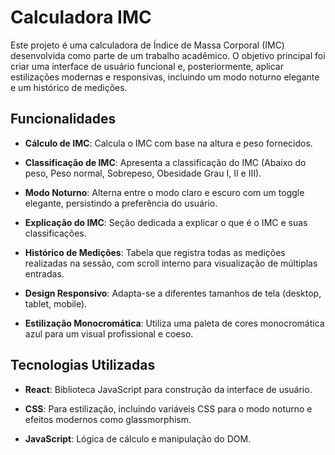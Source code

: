 # Calculadora IMC

Este projeto é uma calculadora de Índice de Massa Corporal (IMC) desenvolvida como parte de um trabalho acadêmico. O objetivo principal foi criar uma interface de usuário funcional e, posteriormente, aplicar estilizações modernas e responsivas, incluindo um modo noturno elegante e um histórico de medições.

## Funcionalidades

- **Cálculo de IMC**: Calcula o IMC com base na altura e peso fornecidos.

- **Classificação de IMC**: Apresenta a classificação do IMC (Abaixo do peso, Peso normal, Sobrepeso, Obesidade Grau I, II e III).

- **Modo Noturno**: Alterna entre o modo claro e escuro com um toggle elegante, persistindo a preferência do usuário.

- **Explicação do IMC**: Seção dedicada a explicar o que é o IMC e suas classificações.

- **Histórico de Medições**: Tabela que registra todas as medições realizadas na sessão, com scroll interno para visualização de múltiplas entradas.

- **Design Responsivo**: Adapta-se a diferentes tamanhos de tela (desktop, tablet, mobile).

- **Estilização Monocromática**: Utiliza uma paleta de cores monocromática azul para um visual profissional e coeso.

## Tecnologias Utilizadas

- **React**: Biblioteca JavaScript para construção da interface de usuário.

- **CSS**: Para estilização, incluindo variáveis CSS para o modo noturno e efeitos modernos como glassmorphism.

- **JavaScript**: Lógica de cálculo e manipulação do DOM.
